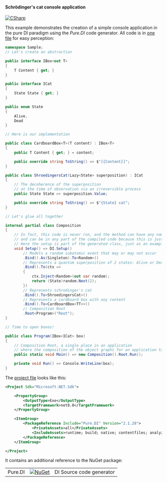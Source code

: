 #### Schrödinger's cat console application

[![CSharp](https://img.shields.io/badge/C%23-code-blue.svg)](/samples/ShroedingersCat)

This example demonstrates the creation of a simple console application in the pure DI paradigm using the _Pure.DI_ code generator. All code is in [one file](/samples/ShroedingersCat/Program.cs) for easy perception:

```c#
namespace Sample;
// Let's create an abstraction

public interface IBox<out T>
{
    T Content { get; }
}

public interface ICat
{
    State State { get; }
}

public enum State
{
    Alive,
    Dead
}

// Here is our implementation

public class CardboardBox<T>(T content) : IBox<T>
{
    public T Content { get; } = content;

    public override string ToString() => $"[{Content}]";
}

public class ShroedingersCat(Lazy<State> superposition) : ICat
{
    // The decoherence of the superposition
    // at the time of observation via an irreversible process
    public State State => superposition.Value;

    public override string ToString() => $"{State} cat";
}

// Let's glue all together

internal partial class Composition
{
    // In fact, this code is never run, and the method can have any name or be a constructor, for example,
    // and can be in any part of the compiled code because this is just a hint to set up an object graph.
    // Here the setup is part of the generated class, just as an example.
    void Setup() => DI.Setup()
        // Models a random subatomic event that may or may not occur
        .Bind().As(Singleton).To<Random>()
        // Represents a quantum superposition of 2 states: Alive or Dead
        .Bind().To(ctx =>
        {
            ctx.Inject<Random>(out var random);
            return (State)random.Next(2);
        })
        // Represents schrodinger's cat
        .Bind().To<ShroedingersCat>()
        // Represents a cardboard box with any content
        .Bind().To<CardboardBox<TT>>()
        // Composition Root
        .Root<Program>("Root");
}

// Time to open boxes!

public class Program(IBox<ICat> box)
{
    // Composition Root, a single place in an application
    // where the composition of the object graphs for an application take place
    public static void Main() => new Composition().Root.Run();

    private void Run() => Console.WriteLine(box);
}
```

The [project file](/samples/ShroedingersCat/ShroedingersCat.csproj) looks like this:

```xml
<Project Sdk="Microsoft.NET.Sdk">

    <PropertyGroup>
        <OutputType>Exe</OutputType>
        <TargetFramework>net8.0</TargetFramework>
    </PropertyGroup>

    <ItemGroup>
        <PackageReference Include="Pure.DI" Version="2.1.28">
            <PrivateAssets>all</PrivateAssets>
            <IncludeAssets>runtime; build; native; contentfiles; analyzers; buildtransitive</IncludeAssets>
        </PackageReference>
    </ItemGroup>

</Project>
```

It contains an additional reference to the NuGet package:

|            |                                                                                                 |                                     |
|------------|-------------------------------------------------------------------------------------------------|:------------------------------------|
| Pure.DI    | [![NuGet](https://buildstats.info/nuget/Pure.DI)](https://www.nuget.org/packages/Pure.DI)       | DI Source code generator            |
